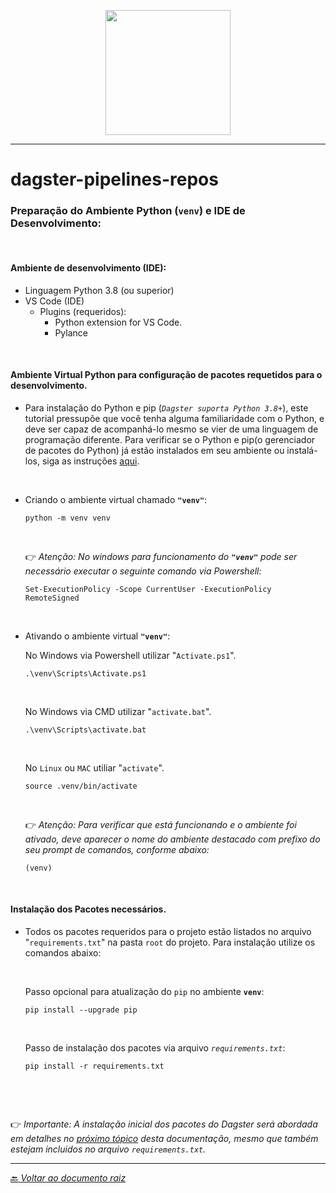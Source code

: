 <p align="center">
   <img src="https://dagster.io/images/brand/logos/dagster-primary-horizontal.png" width="200" style="max-width: 200px;">
</p>

_____

# dagster-pipelines-repos


### Preparação do Ambiente Python (`venv`) e IDE de Desenvolvimento:
<br>

#### Ambiente de desenvolvimento (IDE):
- Linguagem Python 3.8 (ou superior)
- VS Code (IDE)
    - Plugins (requeridos): 
        - Python extension for VS Code.
        - Pylance
<br>

#### Ambiente Virtual Python para configuração de pacotes requetidos para o desenvolvimento.

- Para instalação do Python e pip (_`Dagster suporta Python 3.8+`_), este tutorial pressupõe que você tenha alguma familiaridade com o Python, e deve ser capaz de acompanhá-lo mesmo se vier de uma linguagem de programação diferente. Para verificar se o Python e pip(o gerenciador de pacotes do Python) já estão instalados em seu ambiente ou instalá-los, siga as instruções [aqui](https://packaging.python.org/guides/installing-using-pip-and-virtual-environments/).

<br>

- Criando o ambiente virtual chamado **`"venv"`**:

    ```shell
    python -m venv venv
    ```
    <br>

    :point_right:  *Atenção: No windows para funcionamento do **`"venv"`** pode ser necessário executar o seguinte comando via Powershell:*
    <br>

    ```shell
    Set-ExecutionPolicy -Scope CurrentUser -ExecutionPolicy RemoteSigned
    ```
    <br>


- Ativando o ambiente virtual **`"venv"`**:

    No Windows via Powershell utilizar "`Activate.ps1`".

    ```shell
    .\venv\Scripts\Activate.ps1
    ```
    <br>

    No Windows via CMD utilizar "`activate.bat`".

    ```shell
    .\venv\Scripts\activate.bat
    ```
    <br>

    No `Linux` ou `MAC` utiliar "`activate`".

    ```shell
    source .venv/bin/activate
    ```
    <br>

    :point_right:  *Atenção: Para verificar que está funcionando e o ambiente foi ativado, deve aparecer o nome do ambiente destacado com prefixo do seu prompt de comandos, conforme abaixo:*
    <br>

    ```shell
    (venv)
    ```

<br>

#### Instalação dos Pacotes necessários.
- Todos os pacotes requeridos para o projeto estão listados no arquivo "`requirements.txt`" na pasta `root` do projeto. Para instalação utilize os comandos abaixo:

    <br>

    Passo opcional para atualização do `pip` no ambiente **`venv`**:

    ```shell
    pip install --upgrade pip
    ```
    <br>

    Passo de instalação dos pacotes via arquivo *`requirements.txt`*:

    ```shell
    pip install -r requirements.txt
    ```
    <br>

<br>

:point_right: *Importante: A instalação inicial dos pacotes do Dagster será abordada em detalhes no [próximo tópico](../docs/doc-02-Instalacao-Dagster.md) desta documentação, mesmo que também estejam incluidos no arquivo `requirements.txt`.*

_____

[:back: *Voltar ao documento raiz*](../README.md)

